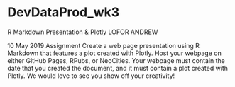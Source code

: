 # DevDataProd_wk3
R Markdown Presentation & Plotly
LOFOR ANDREW

10 May 2019
Assignment
Create a web page presentation using R Markdown that features a plot created with Plotly. Host your webpage on either GitHub Pages, RPubs, or NeoCities. Your webpage must contain the date that you created the document, and it must contain a plot created with Plotly. We would love to see you show off your creativity!
